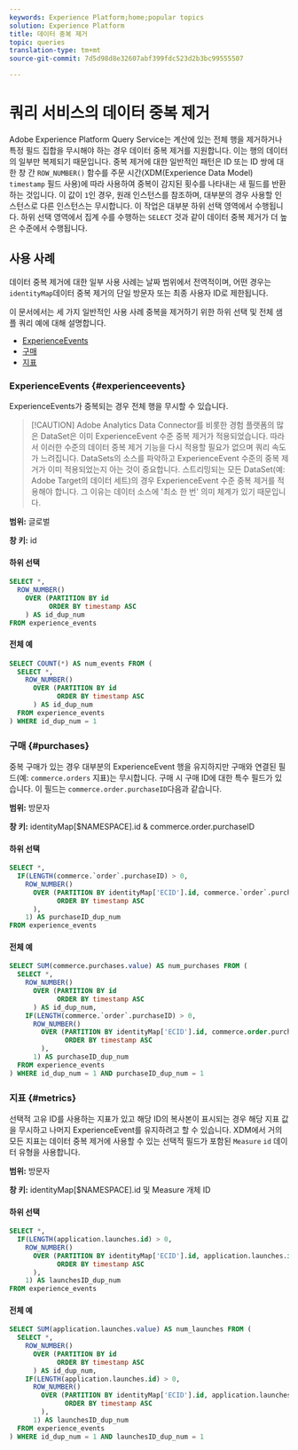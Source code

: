```yaml
---
keywords: Experience Platform;home;popular topics
solution: Experience Platform
title: 데이터 중복 제거
topic: queries
translation-type: tm+mt
source-git-commit: 7d5d98d8e32607abf399fdc523d2b3bc99555507

---
```



# 쿼리 서비스의 데이터 중복 제거

Adobe Experience Platform Query Service는 계산에 있는 전체 행을 제거하거나 특정 필드 집합을 무시해야 하는 경우 데이터 중복 제거를 지원합니다. 이는 행의 데이터의 일부만 복제되기 때문입니다. 중복 제거에 대한 일반적인 패턴은 ID 또는 ID 쌍에 대한 창 간 `ROW_NUMBER()` 함수를 주문 시간(XDM(Experience Data Model) `timestamp` 필드 사용)에 따라 사용하여 중복이 감지된 횟수를 나타내는 새 필드를 반환하는 것입니다. 이 값이 `1`인 경우, 원래 인스턴스를 참조하며, 대부분의 경우 사용할 인스턴스로 다른 인스턴스는 무시합니다. 이 작업은 대부분 하위 선택 영역에서 수행됩니다. 하위 선택 영역에서 집계 수를 수행하는 `SELECT` 것과 같이 데이터 중복 제거가 더 높은 수준에서 수행됩니다.

## 사용 사례

데이터 중복 제거에 대한 일부 사용 사례는 날짜 범위에서 전역적이며, 어떤 경우는 `identityMap`데이터 중복 제거의 단일 방문자 또는 최종 사용자 ID로 제한됩니다.

이 문서에서는 세 가지 일반적인 사용 사례 중복을 제거하기 위한 하위 선택 및 전체 샘플 쿼리 예에 대해 설명합니다.
- [ExperienceEvents](#experienceevents)
- [구매](#purchases)
- [지표](#metrics)

### ExperienceEvents {#experienceevents}

ExperienceEvents가 중복되는 경우 전체 행을 무시할 수 있습니다.

>[!CAUTION] Adobe Analytics Data Connector를 비롯한 경험 플랫폼의 많은 DataSet은 이미 ExperienceEvent 수준 중복 제거가 적용되었습니다. 따라서 이러한 수준의 데이터 중복 제거 기능을 다시 적용할 필요가 없으며 쿼리 속도가 느려집니다. DataSets의 소스를 파악하고 ExperienceEvent 수준의 중복 제거가 이미 적용되었는지 아는 것이 중요합니다. 스트리밍되는 모든 DataSet(예: Adobe Target의 데이터 세트)의 경우 ExperienceEvent 수준 중복 제거를 적용해야 합니다. 그 이유는 데이터 소스에 &#39;최소 한 번&#39; 의미 체계가 있기 때문입니다.

**범위:** 글로벌

**창 키:** id

#### 하위 선택

```sql
SELECT *,
  ROW_NUMBER()
    OVER (PARTITION BY id
          ORDER BY timestamp ASC
    ) AS id_dup_num
FROM experience_events
```

#### 전체 예

```sql
SELECT COUNT(*) AS num_events FROM (
  SELECT *,
    ROW_NUMBER()
      OVER (PARTITION BY id
            ORDER BY timestamp ASC
      ) AS id_dup_num
  FROM experience_events
) WHERE id_dup_num = 1
```

### 구매 {#purchases}

중복 구매가 있는 경우 대부분의 ExperienceEvent 행을 유지하지만 구매와 연결된 필드(예: `commerce.orders` 지표)는 무시합니다. 구매 시 구매 ID에 대한 특수 필드가 있습니다. 이 필드는 `commerce.order.purchaseID`다음과 같습니다.

**범위:** 방문자

**창 키:** identityMap[$NAMESPACE].id &amp; commerce.order.purchaseID

#### 하위 선택

```sql
SELECT *,
  IF(LENGTH(commerce.`order`.purchaseID) > 0,
    ROW_NUMBER()
      OVER (PARTITION BY identityMap['ECID'].id, commerce.`order`.purchaseID
            ORDER BY timestamp ASC
      ),
    1) AS purchaseID_dup_num
FROM experience_events
```

#### 전체 예

```sql
SELECT SUM(commerce.purchases.value) AS num_purchases FROM (
  SELECT *,
    ROW_NUMBER()
      OVER (PARTITION BY id
            ORDER BY timestamp ASC
      ) AS id_dup_num,
    IF(LENGTH(commerce.`order`.purchaseID) > 0,
      ROW_NUMBER()
        OVER (PARTITION BY identityMap['ECID'].id, commerce.order.purchaseID
              ORDER BY timestamp ASC
        ),
      1) AS purchaseID_dup_num
  FROM experience_events
) WHERE id_dup_num = 1 AND purchaseID_dup_num = 1
```

### 지표 {#metrics}

선택적 고유 ID를 사용하는 지표가 있고 해당 ID의 복사본이 표시되는 경우 해당 지표 값을 무시하고 나머지 ExperienceEvent를 유지하려고 할 수 있습니다. XDM에서 거의 모든 지표는 데이터 중복 제거에 사용할 수 있는 선택적 필드가 포함된 `Measure` `id` 데이터 유형을 사용합니다.

**범위:** 방문자

**창 키:** identityMap[$NAMESPACE].id 및 Measure 개체 ID

#### 하위 선택

```sql
SELECT *,
  IF(LENGTH(application.launches.id) > 0,
    ROW_NUMBER()
      OVER (PARTITION BY identityMap['ECID'].id, application.launches.id
            ORDER BY timestamp ASC
      ),
    1) AS launchesID_dup_num
FROM experience_events
```

#### 전체 예

```sql
SELECT SUM(application.launches.value) AS num_launches FROM (
  SELECT *,
    ROW_NUMBER()
      OVER (PARTITION BY id
            ORDER BY timestamp ASC
      ) AS id_dup_num,
    IF(LENGTH(application.launches.id) > 0,
      ROW_NUMBER()
        OVER (PARTITION BY identityMap['ECID'].id, application.launches.id
              ORDER BY timestamp ASC
        ),
      1) AS launchesID_dup_num
  FROM experience_events
) WHERE id_dup_num = 1 AND launchesID_dup_num = 1
```
